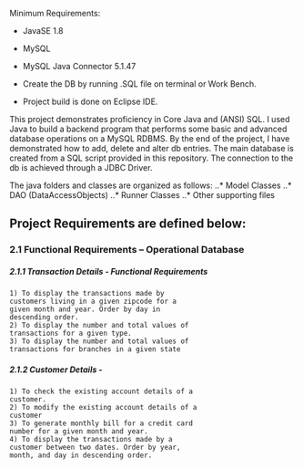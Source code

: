 Minimum Requirements:

- JavaSE 1.8

- MySQL

- MySQL Java Connector 5.1.47

- Create the DB by running .SQL file on terminal or Work Bench.

- Project build is done on Eclipse IDE.

	
This project demonstrates proficiency in Core Java and (ANSI) SQL. I used Java to build a backend program that performs some basic and advanced database operations on a MySQL RDBMS. By the end of the project, 
I have demonstrated how to add, delete and alter db entries. The main database is created from a SQL script provided in this repository. The connection to the db is achieved through a JDBC Driver.

The java folders and classes are organized as follows:
..* Model Classes
..* DAO (DataAccessObjects)
..* Runner Classes
..* Other supporting files


## Project Requirements are defined below:

### 2.1 Functional Requirements – Operational Database

##### 2.1.1 Transaction Details - Functional Requirements

	1) To display the transactions made by
	customers living in a given zipcode for a
	given month and year. Order by day in
	descending order.
	2) To display the number and total values of
	transactions for a given type.
	3) To display the number and total values of
	transactions for branches in a given state

##### 2.1.2 Customer Details  - 
	
	1) To check the existing account details of a
	customer.
	2) To modify the existing account details of a
	customer
	3) To generate monthly bill for a credit card
	number for a given month and year.
	4) To display the transactions made by a
	customer between two dates. Order by year,
	month, and day in descending order.